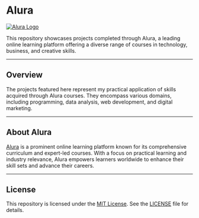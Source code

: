 # Alura

[![Alura Logo](https://noticiasconcursos.com.br/wp-content/uploads/2023/03/noticiasconcursos.com.br-alura-contrata-de-forma-presencial-e-remota-2022-10-03-15-02-mainimage-e1679067081252.png)](https://www.alura.com.br/)

This repository showcases projects completed through Alura, a leading online learning platform offering a diverse range of courses in technology, business, and creative skills.

---

## Overview

The projects featured here represent my practical application of skills acquired through Alura courses. They encompass various domains, including programming, data analysis, web development, and digital marketing.

---

## About Alura

[Alura](https://www.alura.com.br/) is a prominent online learning platform known for its comprehensive curriculum and expert-led courses. With a focus on practical learning and industry relevance, Alura empowers learners worldwide to enhance their skill sets and advance their careers.

---

## License

This repository is licensed under the [MIT License](LICENSE). See the [LICENSE](LICENSE) file for details.
